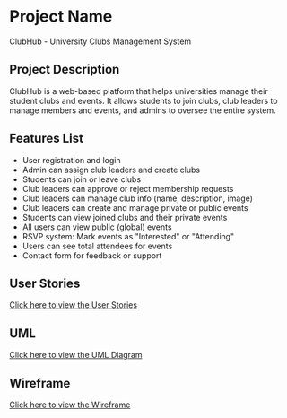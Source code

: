 # Project Name
ClubHub - University Clubs Management System

## Project Description
ClubHub is a web-based platform that helps universities manage their student clubs and events. It allows students to join clubs, club leaders to manage members and events, and admins to oversee the entire system.

## Features List
- User registration and login
- Admin can assign club leaders and create clubs
- Students can join or leave clubs
- Club leaders can approve or reject membership requests
- Club leaders can manage club info (name, description, image)
- Club leaders can create and manage private or public events
- Students can view joined clubs and their private events
- All users can view public (global) events
- RSVP system: Mark events as "Interested" or "Attending"
- Users can see total attendees for events
- Contact form for feedback or support


## User Stories
[Click here to view the User Stories](./user_stories.pdf)

## UML
[Click here to view the UML Diagram](https://drawsql.app/teams/alone-142/diagrams/clubhub)

## Wireframe
[Click here to view the Wireframe](https://www.figma.com/design/nIVhn6zHdZbZnvL0OLYEN6/Clubhub?node-id=0-1&t=lX8ywCVEB6KzK9yd-1)

